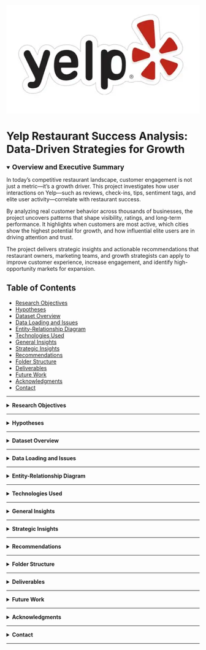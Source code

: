 <p align="center">
  <img src="assets/yelp_logo.png" alt="Yelp Logo" width="600"/>
</p>

# Yelp Restaurant Success Analysis: Data-Driven Strategies for Growth

<details open>
<summary><strong><span style="font-size: 1.25em;">Overview and Executive Summary</span></strong></summary>

In today’s competitive restaurant landscape, customer engagement is not just a metric—it’s a growth driver. This project investigates how user interactions on Yelp—such as reviews, check-ins, tips, sentiment tags, and elite user activity—correlate with restaurant success.

By analyzing real customer behavior across thousands of businesses, the project uncovers patterns that shape visibility, ratings, and long-term performance. It highlights when customers are most active, which cities show the highest potential for growth, and how influential elite users are in driving attention and trust.

The project delivers strategic insights and actionable recommendations that restaurant owners, marketing teams, and growth strategists can apply to improve customer experience, increase engagement, and identify high-opportunity markets for expansion.

</details>

## Table of Contents

- [Research Objectives](#research-objectives)
- [Hypotheses](#hypotheses)
- [Dataset Overview](#dataset-overview)
- [Data Loading and Issues](#data-loading-and-issues)
- [Entity-Relationship Diagram](#entity-relationship-diagram)
- [Technologies Used](#technologies-used)
- [General Insights](#general-insights)
- [Strategic Insights](#strategic-insights)
- [Recommendations](#recommendations)
- [Folder Structure](#folder-structure)
- [Deliverables](#deliverables)
- [Future Work](#future-work)
- [Acknowledgments](#acknowledgments)
- [Contact](#contact)

---

<details>
<summary id="research-objectives"><strong>Research Objectives</strong></summary>

- Quantify the correlation between user engagement (reviews, tips, check-ins) and restaurant ratings or review counts.
- Analyze the impact of feedback sentiment ("useful", "funny", "cool") on average star ratings and user engagement.
- Assess whether sustained engagement over time is a more reliable indicator of long-term success than short bursts of activity.

</details>

---

<details>
<summary id="hypotheses"><strong>Hypotheses</strong></summary>

- Increased user interaction leads to greater visibility and potentially better ratings.
- Feedback sentiment metrics (e.g., "useful", "funny", "cool") significantly influence a restaurant’s performance and exposure.
- Long-term, consistent engagement is more indicative of sustained success than temporary spikes.

</details>

---

<details>
<summary id="dataset-overview"><strong>Dataset Overview</strong></summary>

This dataset is a subset of Yelp and has information about businesses across 8 metropolitan areas in the USA and Canada. This project uses the Yelp Open Dataset, comprising five key JSON files:

- `business`: Restaurant metadata including location, star rating, categories, and review count.
- `review`: Full user reviews with star ratings, timestamps, and sentiment metrics.
- `user`: User metadata including elite status, total reviews, and fan count.
- `tip`: Short, timestamped user tips with like counts.
- `checkin`: Timestamps indicating real-world visits to a restaurant.

Sample JSON files, with limited number of rows os each table is available in the data-samples folder.
</details>

---

<details>
<summary id="data-loading-and-issues"><strong>Data Loading and Issues</strong></summary>

Due to the scale of the data, some files even reaching the size of 3.2Gb and even 5Gb,  full in-memory loading was impractical. To manage resource usage:

- Each JSON file was chunked using a custom Python script (`chunking-up-large-json-files-code.py`) to avoid crashes.
- Cleaned chunks were uploaded incrementally into a normalized SQLite3 database.
- SQL queries were used throughout the analysis to selectively retrieve relevant data subsets.

The code is available in data-load folder. 
This approach ensured system stability and data completeness.

</details>

---

<details>
<summary id="entity-relationship-diagram"><strong>Entity-Relationship Diagram</strong></summary>

The relationships between tables were established with appropriate foreign key constraints. The five main entities were modeled to reflect realistic business logic.

![Entity Relationship Diagram](assets/entity_relationship_diagram.png)

</details>

---

<details>
<summary id="technologies-used"><strong>Technologies Used</strong></summary>

| Tool               | Purpose                                      |
|--------------------|----------------------------------------------|
| Python             | Primary analysis and data transformation     |
| SQLite3            | Relational database for scalable querying    |
| Pandas, NumPy      | Data wrangling and statistical aggregation   |
| Matplotlib, Seaborn| Visual analytics and plotting                |
| Folium, Geopy      | Geospatial visualization and mapping         |
| datetime           | Time-based filtering and trend identification|
| IPython.display    | Display enhancements for notebooks           |

</details>

---

<details>
<summary><strong>General Insights</strong></summary>

**_(Click to see the data behind)_**

<details>
<summary>• Out of 150k businesses, 35k are open restaurants.</summary>
<img src="visuals/highlighted_p8.png" alt="Open Restaurants Overview" width="600" />
</details>

<details>
<summary>• Restaurants rated 4.0 stars show the highest user engagement.</summary>
<img src="visuals/highlighted_p1.png" alt="Restaurants with 4.0 Stars Engagement" width="600" />
</details>

<details>
<summary>• User activity (reviews, check-ins, tips) tends to increase with ratings, but declines for businesses rated 4.5 or 5.0.</summary>
<img src="visuals/highlighted_p1.png" alt="Engagement vs Higher Ratings" width="600" />
</details>

<details>
<summary>• Peak user activity hours are from 4 PM to 1 AM. Get sto the lowest in early morning from 6 AM to 10 AM.</summary>
<img src="visuals/highlighted_p3.png" alt="Peak Activity Hours" width="600" />
</details>

<details>
<summary>• Average star rating is 3.52 and average review count is as high as 104 per each restaurant.</summary>
<img src="visuals/highlighted_p6.png" alt="Average Rating and Review Counts" width="600" />
</details>

<details>
<summary>• However, after removing outliers, average review count drops down to just 55.</summary>
<img src="visuals/highlighted_p7.png" alt="Average Rating and Review Counts" width="600" />
</details>

<details>
<summary>• Elite users, though fewer in number, contribute a disproportionately high number of reviews.</summary>
<img src="visuals/highlighted_p2.png" alt="Elite User Contribution" width="600" />
</details>

<details>
<summary>• Review counts alone are not a reliable indicator of overall success.</summary>
<img src="visuals/highlighted_p9.png" alt="Review Count vs Success" width="600" />
</details>

</details>


---

<details>
<summary id="strategic-insights"><strong>Strategic Insights</strong></summary>

- Businesses with more “useful”, “funny”, or “cool” reviews attract significantly higher engagement.
- Engagement metrics—reviews, check-ins, and tips—are strongly correlated.
- Top cities by success score include Philadelphia, Tampa, Tucson, and Indianapolis, based on combined metrics of rating, volume, and consistency.
- Review volume and user engagement do not necessarily correlate with perfect 5.0 ratings, suggesting saturation or selective audiences.
- Elite users significantly influence visibility and customer trust, making them important stakeholders for brand advocacy.
- Time-based analysis shows engagement peaks between November and March, identifying seasonal marketing opportunities.

</details>

---

<details>
<summary id="recommendations"><strong>Recommendations</strong></summary>

<br>

- **Build targeted loyalty and recognition programs for elite users**, who contribute disproportionately to reviews and visibility.  
  &nbsp;&nbsp;↳ Offer exclusive perks, early access, or social media spotlights to retain their advocacy.

- **Encourage repeat engagement from satisfied 5-star customers** by prompting reviews at key touchpoints (e.g., checkout, tipping).  
  &nbsp;&nbsp;↳ Many happy customers remain silent—this is untapped potential.

- **Guide users to write high-quality reviews** that receive “useful”, “funny”, or “cool” votes to increase visibility.  
  &nbsp;&nbsp;↳ Introduce playful badges (e.g., *Superfan of the Week*) and allow users to share reviews on social media.

- **Time operations and campaigns around peak engagement periods**:  
  &nbsp;&nbsp;↳ Daily: 4 PM – 1 AM  
  &nbsp;&nbsp;↳ Seasonal: November to March

- **Target expansion in high-performing cities** such as Philadelphia, Tampa, Tucson, and Indianapolis.  
  &nbsp;&nbsp;↳ These metros show high potential based on review volume, consistency, and ratings.

- **Use localized sentiment and engagement data to improve underperforming locations**.  
  &nbsp;&nbsp;↳ Apply insights to revise service, staff training, menu, or environment where necessary.

</details>

---

<details>
<summary id="folder-structure"><strong>Folder Structure</strong></summary>

```bash
yelp-restaurant-analysis-sql-python-colab/
│
├── README.md
│
├── analysis/
│   └── analysis.ipynb
│
├── assets/
│   ├── yelp_logo.png
│   └── entity_relationship_diagram.png
│
├── data-load/
│   ├── chunking-up-large-json-files-code.py
│   ├── database-table-creation.ipynb
│   └── table_creation_query.sql
│
├── data-samples/
│   ├── business_sample.json
│   ├── checkin_sample.json
│   ├── review_sample.json
│   ├── tips_sample.json
│   └── user_sample.json
│
├── source/
│   └── yelp_original_dataset_url.txt
│
├── visuals/
│   ├── 35k_useful_rows.png
│   ├── avg_engagement_based_on_rating.png
│   ├── avg_review_count_with_outliers.png
│   ├── avg_review_count_without_outliers.png
│   ├── elite_vs_non_elite.png
│   ├── elite_vs_non_elite_comparison.png
│   ├── engagement_vs_rating.png
│   ├── highlighted_p1.png
│   ├── highlighted_p2.png
│   ├── highlighted_p3.png
│   ├── highlighted_p4.png
│   ├── highlighted_p5.png
│   ├── highlighted_p6.png
│   ├── highlighted_p7.png
│   ├── highlighted_p8.png
│   ├── highlighted_p9.png
│   ├── avg_engagement_based
│   ├── review_count_vs_success_score.png
│   ├── reviews_tips_vs_success.png
│   ├── seasonal_decompose.png
│   ├── seasonal_trends.png
│   ├── tip_engagement_over_time.png
│   └── tip_review_checkin_engagement.png
│
└── reports/
    ├── final_presentation.pdf
    └── final_presentation.pptx
```

</details> 

---

<details> <summary id="deliverables"><strong>Deliverables</strong></summary>

- Analysis and database creation notebooks (analysis/, data-load/)

- PowerPoint and PDF presentation (reports/)

- SQL scripts and ER diagram (data-load/, assets/)

- Saved data visualizations (visuals/)

- Sample JSON data for demonstration and table creation (data-samples/)

</details> 

---

<details> <summary id="future-work"><strong>Future Work</strong></summary>
    
- Apply natural language processing to understand review sentiment and patterns.
    

- Build predictive models to identify potential high-performing locations or user churn risks.

- Develop an interactive dashboard (e.g., using Streamlit or Power BI) for real-time business decision support.

</details> 

---

<details> <summary id="acknowledgments"><strong>Acknowledgments</strong></summary>
    
- Yelp for the open Dataset: https://business.yelp.com/data/resources/open-dataset/

- Open-source Python libraries and their contributors

</details> 

---

<details> <summary id="contact"><strong>Contact</strong></summary>
    
Rajdeep Ray

Email: rajdeepray.c48.it@gmail.com

Phone: +91 7076918307

GitHub: https://github.com/deadlineZeus

LinkedIn: https://www.linkedin.com/in/rajdeep-ray-3616501b6/

</details> 

---
